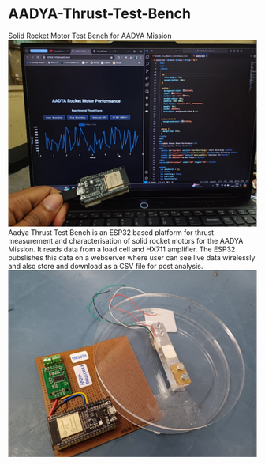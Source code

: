 # AADYA-Thrust-Test-Bench
Solid Rocket Motor Test Bench for AADYA Mission\
![AADYA Thrust Testbench GUI](/images/gui.jpg)\
Aadya Thrust Test Bench is an ESP32 based platform for
thrust measurement and characterisation of solid rocket motors
for the AADYA Mission. It reads data from a load cell and HX711 amplifier.
The ESP32 pubslishes this data on a webserver where user can see live data wirelessly and also store and download as a CSV file for post analysis.\
![AADYA Thrust Test Bench](/images/thrustbench.jpg)